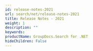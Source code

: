 ```yaml
---
id: release-notes-2021
url: search/net/release-notes-2021
title: Release Notes - 2021
weight: 1
description: ""
keywords: 
productName: GroupDocs.Search for .NET
hideChildren: False
---
```

